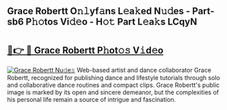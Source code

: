 ## Grace Robertt O𝚗𝚕yf𝚊ns L𝚎a𝚔ed N𝚞𝚍es - Part-sb6 P𝚑𝚘tos Vi𝚍𝚎o - H𝚘𝚝 Part L𝚎a𝚔s LCqyN

# <h2><a href="http://kf1kx3.oniu.top/?m=Grace+Robertt">🔗👉 🔴 Grace Robertt P𝚑ot𝚘𝚜 V𝚒d𝚎o</a></h2>

[![Grace Robertt Nu𝚍e𝚜](https://i.imgur.com/0qMVB7G.gif)](http://kf1kx3.oniu.top/?m=Grace+Robertt)
Web-based artist and dance collaborator Grace Robertt, recognized for publishing dance and lifestyle tutorials through solo and collaborative dance routines and compact clips. Grace Robertt's public image is marked by its open and sincere demeanor, but the complexities of his personal life remain a source of intrigue and fascination.  
